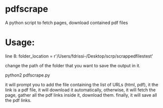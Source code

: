 # pdfscrape
A python script to fetch pages, download contained pdf files

# Usage:

line 8: folder_location = r'/Users/fdrissi-/Desktop/scrp/scrappedfilestest'

change the path of the folder that you want to save the output in it.

python2 pdfscrape.py

it will prompt you to add the file containing the list of URLs (html, pdf), it the link is a pdf file, it will download it automatically, otherwise, it will fetch the page, gather all the pdf links inside it, download them.
finally, it will save all the pdf links.
